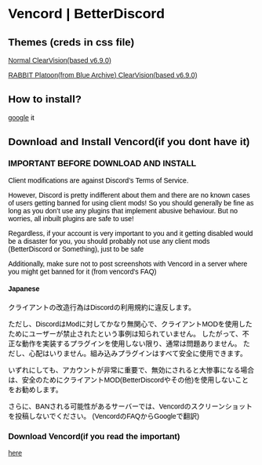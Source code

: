 <style>
    @import url(https://raw.githubusercontent.com/FlatPonch/website/main/MADEEvolveSansRegular.otf);

    mark{
        font-family: 'MADE Evolve Sans Regular', sans-serif;
    }
</style>

<mark>

# Vencord | BetterDiscord

## Themes  (creds in css file)

[Normal ClearVision(based v6.9.0)](https://flatponch.xyz/vencord/ClearVision.v6.FlatPonch.css)

[RABBIT Platoon(from Blue Archive) ClearVision(based v6.9.0)](https://flatponch.xyz/vencord/ClearVision.v6.FlatPonch.css)

## How to install?

[google](https://www.google.com/search?q=vencord+theme+how+to+install) it

## Download and Install Vencord(if you dont have it)

### IMPORTANT BEFORE DOWNLOAD AND INSTALL
Client modifications are against Discord’s Terms of Service.

However, Discord is pretty indifferent about them and there are no known cases of users getting banned for using client mods! So you should generally be fine as long as you don’t use any plugins that implement abusive behaviour. But no worries, all inbuilt plugins are safe to use!

Regardless, if your account is very important to you and it getting disabled would be a disaster for you, you should probably not use any client mods (BetterDiscord or Something), just to be safe

Additionally, make sure not to post screenshots with Vencord in a server where you might get banned for it
(from vencord's FAQ)

#### Japanese
クライアントの改造行為はDiscordの利用規約に違反します。

ただし、DiscordはModに対してかなり無関心で、クライアントMODを使用したためにユーザーが禁止されたという事例は知られていません。
したがって、不正な動作を実装するプラグインを使用しない限り、通常は問題ありません。
ただし、心配はいりません。組み込みプラグインはすべて安全に使用できます。

いずれにしても、アカウントが非常に重要で、無効にされると大惨事になる場合は、安全のためにクライアントMOD(BetterDiscordやその他)を使用しないことをお勧めします。

さらに、BANされる可能性があるサーバーでは、Vencordのスクリーンショットを投稿しないでください。
(VencordのFAQからGoogleで翻訳)

### Download Vencord(if you read the important)

[here](https://vencord.dev/download)

</mark>